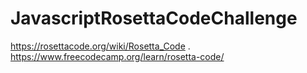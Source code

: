 # JavascriptRosettaCodeChallenge
https://rosettacode.org/wiki/Rosetta_Code . https://www.freecodecamp.org/learn/rosetta-code/
